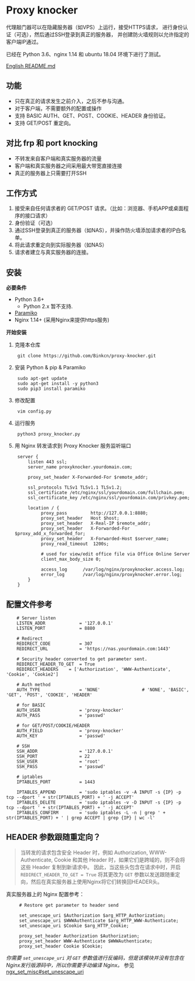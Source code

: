 Proxy knocker
=========


代理敲门器可以在隐藏服务器（如VPS）上运行，接受HTTPS请求，
进行身份认证（可选），然后通过SSH登录到真正的服务器，
并创建防火墙规则以允许指定的客户端IP通过。

已经在 Python 3.6、nginx 1.14 和 ubuntu 18.04 环境下进行了测试。

[English README.md](README.md)

功能
--------

+ 只在真正的请求发生之前介入，之后不参与沟通。
+ 对于客户端，不需要额外的配置或操作
+ 支持 BASIC AUTH、GET、POST、COOKIE、HEADER 身份验证。
+ 支持 GET/POST 重定向。


对比 frp 和 port knocking
------

+ 不转发来自客户端和真实服务器的流量
+ 客户端和真实服务器之间采用最大带宽直接连接
+ 真正的服务器上只需要打开SSH


工作方式
--------------

1. 接受来自任何请求者的 GET/POST 请求。（比如：浏览器、手机APP或桌面程序的接口请求）
2. 身份验证（可选）
3. 通过SSH登录到真正的服务器（如NAS），并操作防火墙添加请求者的IP白名单。
4. 将此请求重定向到实际服务器（如NAS）
5. 请求者建立与真实服务器的连接。


安装
------------

**必要条件**

+ Python 3.6+ 
  * Python 2.x 暂不支持.
+ [Paramiko](https://github.com/paramiko/paramiko)
+ Nginx 1.14+ (采用Nginx来提供https服务)

**开始安装**

1. 克隆本仓库

        git clone https://github.com/Binkcn/proxy-knocker.git

2. 安装 Python & pip & Paramiko

        sudo apt-get update
        sudo apt-get install -y python3
        sudo pip3 install paramiko

3. 修改配置

        vim config.py

4. 运行服务

        python3 proxy_knocker.py

5. 用 Nginx 转发请求到 Proxy Knocker 服务监听端口

        server {
            listen 443 ssl;
            server_name proxyknocker.yourdomain.com;

            proxy_set_header X-Forwarded-For $remote_addr;

            ssl_protocols TLSv1 TLSv1.1 TLSv1.2;
            ssl_certificate /etc/nginx/ssl/yourdomain.com/fullchain.pem;
            ssl_certificate_key /etc/nginx/ssl/yourdomain.com/privkey.pem;

            location / {
                 proxy_pass         http://127.0.0.1:8880;
                 proxy_set_header   Host $host;
                 proxy_set_header   X-Real-IP $remote_addr;
                 proxy_set_header   X-Forwarded-For $proxy_add_x_forwarded_for;
                 proxy_set_header   X-Forwarded-Host $server_name;
                 proxy_read_timeout  1200s;

                 # used for view/edit office file via Office Online Server
                 client_max_body_size 0;

                 access_log      /var/log/nginx/proxyknocker.access.log;
                 error_log       /var/log/nginx/proxyknocker.error.log;
            }
        }

配置文件参考
--------------------

        # Server listen
        LISTEN_ADDR				= '127.0.0.1'
        LISTEN_PORT				= 8880

        # Redirect
        REDIRECT_CODE			= 307
        REDIRECT_URL			= 'https://nas.yourdomain.com:1443'

        # Security header converted to get parameter sent.
        REDIRECT_HEADER_TO_GET  = True
        REDIRECT_HEADERS    = ['Authorization', 'WWW-Authenticate', 'Cookie', 'Cookie2']

        # Auth method
        AUTH_TYPE				= 'NONE'				# 'NONE', 'BASIC', 'GET', 'POST', 'COOKIE', 'HEADER'

        # for BASIC
        AUTH_USER				= 'proxy-knocker'
        AUTH_PASS				= 'passwd'

        # for GET/POST/COOKIE/HEADER
        AUTH_FIELD				= 'proxy-knocker'
        AUTH_KEY				= 'passwd'

        # SSH
        SSH_ADDR				= '127.0.0.1'
        SSH_PORT				= 22
        SSH_USER				= 'root'
        SSH_PASS				= 'passwd'

        # iptables
        IPTABLES_PORT			= 1443

        IPTABLES_APPEND			= 'sudo iptables -v -A INPUT -s {IP} -p tcp --dport ' + str(IPTABLES_PORT) + ' -j ACCEPT'
        IPTABLES_DELETE			= 'sudo iptables -v -D INPUT -s {IP} -p tcp --dport ' + str(IPTABLES_PORT) + ' -j ACCEPT'
        IPTABLES_CONFIRM		= 'sudo iptables -L -n | grep ' + str(IPTABLES_PORT) + ' | grep ACCEPT | grep {IP} | wc -l'


HEADER 参数跟随重定向？
--------------

  >当转发的请求包含安全 Header 时，例如 Authorization, WWW-Authenticate,
  Cookie 和其他 Header 时，如果它们是跨域的，则不会将这些 Header 复制到新请求中。
  因此，当这些头包含在请求中时，开启 `REDIRECT_HEADER_TO_GET = True` 将其更改为 `GET` 参数以发送跟随重定向，然后在真实服务器上使用Nginx将它们转换回HEADER头。

真实服务器上的 Nginx 配置参考：

         # Restore get parameter to header send

         set_unescape_uri $Authorization $arg_HTTP_Authorization;
         set_unescape_uri $WWWAuthenticate $arg_HTTP_WWW-Authenticate;
         set_unescape_uri $Cookie $arg_HTTP_Cookie;

         proxy_set_header Authorization $Authorization;
         proxy_set_header WWW-Authenticate $WWWAuthenticate;
         proxy_set_header Cookie $Cookie;


_你需要 `set_unescape_uri` 对 `GET` 参数值进行反编码，但是该模块并没有包含在Nginx发行版源码中，所以你需要手动编译 Nginx。_ 参见 [ngx_set_misc#set_unescape_uri](https://github.com/openresty/set-misc-nginx-module#set_unescape_uri)

